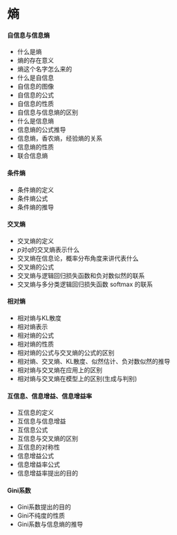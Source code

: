 # 熵

#### 自信息与信息熵

- 什么是熵
- 熵的存在意义
- 熵这个名字怎么来的
- 什么是自信息
- 自信息的图像
- 自信息的公式
- 自信息的性质
- 自信息与信息熵的区别
- 什么是信息熵
- 信息熵的公式推导
- 信息熵，香农熵，经验熵的关系
- 信息熵的性质
- 联合信息熵

#### 条件熵

- 条件熵的定义
- 条件熵公式
- 条件熵的推导

#### 交叉熵

- 交叉熵的定义
- $p$对$q$的交叉熵表示什么
- 交叉熵在信息论，概率分布角度来讲代表什么
- 交叉熵的公式
- 交叉熵与逻辑回归损失函数和负对数似然的联系
- 交叉熵与多分类逻辑回归损失函数 softmax 的联系

#### 相对熵

- 相对熵与KL散度
- 相对熵表示
- 相对熵的公式
- 相对熵的性质
- 相对熵的公式与交叉熵的公式的区别
- 相对熵、交叉熵、KL散度、似然估计、负对数似然的推导
- 相对熵与交叉熵在应用上的区别
- 相对熵与交叉熵在模型上的区别(生成与判别)

#### 互信息、信息增益、信息增益率

- 互信息的定义
- 互信息与信息增益
- 互信息公式
- 互信息与交叉熵的区别
- 互信息的对称性
- 信息增益公式
- 信息增益率公式
- 信息增益率提出的目的

#### Gini系数

- Gini系数提出的目的
- Gini不纯度的性质
- Gini系数与信息熵的推导